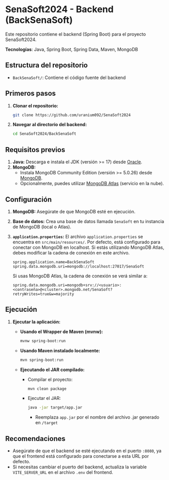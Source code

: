 # SenaSoft2024 - Backend (BackSenaSoft)

Este repositorio contiene el backend (Spring Boot) para el proyecto SenaSoft2024.

**Tecnologías**: Java, Spring Boot, Spring Data, Maven, MongoDB

## Estructura del repositorio

* `BackSenaSoft/`: Contiene el código fuente del backend

## Primeros pasos

1.  **Clonar el repositorio:**

    ```bash
    git clone https://github.com/uranium092/SenaSoft2024
    ```

2.  **Navegar al directorio del backend:**

    ```bash
    cd SenaSoft2024/BackSenaSoft
    ```

## Requisitos previos

1.  **Java:** Descarga e instala el JDK (versión >= 17) desde [Oracle](https://www.oracle.com/java/technologies/javase/jdk17-archive-downloads.html).
2.  **MongoDB:**
    * Instala MongoDB Community Edition (versión >= 5.0.26) desde [MongoDB](https://www.mongodb.com/try/download/community).
    * Opcionalmente, puedes utilizar [MongoDB Atlas](https://www.mongodb.com/atlas/database) (servicio en la nube).

## Configuración

1.  **MongoDB:** Asegúrate de que MongoDB esté en ejecución.
2.  **Base de datos:** Crea una base de datos llamada `SenaSoft` en tu instancia de MongoDB (local o Atlas).
3.  **`application.properties`:** El archivo `application.properties` se encuentra en `src/main/resources/`. Por defecto, está configurado para conectar con MongoDB en localhost. Si estás utilizando MongoDB Atlas, debes modificar la cadena de conexión en este archivo.

    ```properties
    spring.application.name=BackSenaSoft
    spring.data.mongodb.uri=mongodb://localhost:27017/SenaSoft
    ```

    Si usas MongoDB Atlas, la cadena de conexión se verá similar a:

    ```properties
    spring.data.mongodb.uri=mongodb+srv://<usuario>:<contraseña>@<cluster>.mongodb.net/SenaSoft?retryWrites=true&w=majority
    ```

## Ejecución

1.  **Ejecutar la aplicación:**

    * **Usando el Wrapper de Maven (mvnw):**

        ```bash
        mvnw spring-boot:run
        ```

    * **Usando Maven instalado localmente:**

        ```bash
        mvn spring-boot:run
        ```

    * **Ejecutando el JAR compilado:**

        * Compilar el proyecto:

            ```bash
            mvn clean package
            ```

        * Ejecutar el JAR:

            ```bash
            java -jar target/app.jar
            ```
            * Reemplaza `app.jar` por el nombre del archivo .jar generado en `/target`

## Recomendaciones

* Asegúrate de que el backend se esté ejecutando en el puerto `:8080`, ya que el frontend está configurado para conectarse a esta URL por defecto.
* Si necesitas cambiar el puerto del backend, actualiza la variable `VITE_SERVER_URL` en el archivo `.env` del frontend.
